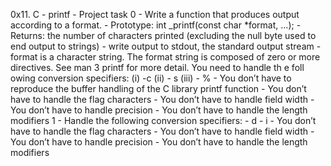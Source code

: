 0x11. C - printf - Project task
0 - Write a function that produces output according to a format.
	- Prototype: int _printf(const char *format, ...);
	- Returns: the number of characters printed (excluding the null byte used to end output to strings)
	- write output to stdout, the standard output stream
	- format is a character string. The format string is composed of zero or 	more directives. See man 3 printf for more detail. You need to handle th	e foll 	owing conversion specifiers:
		(i) -c
		(ii) - s
		(iii) - %
	- You don’t have to reproduce the buffer handling of the C library printf function
	- You don’t have to handle the flag characters
	- You don’t have to handle field width
	- You don’t have to handle precision
	- You don’t have to handle the length modifiers
1 - Handle the following conversion specifiers:
	- d
	- i
	- You don’t have to handle the flag characters
	- You don’t have to handle field width
	- You don’t have to handle precision
	- You don’t have to handle the length modifiers
